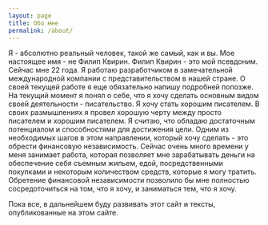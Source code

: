 ```yaml
---
layout: page
title: Обо мне
permalink: /about/
---
```


Я - абсолютно реальный человек, такой же самый, как и вы. Мое настоящее имя - не Филип Квирин. Филип Квирин - это мой псевдоним. Сейчас мне 22 года. Я работаю разработчиком в замечательной международной компании с представительством в нашей стране. О своей текущей работе я еще обязательно напишу подробней попозже. На текущий момент я понял о себе, что я хочу сделать основным видом своей деятельности - писательство. Я хочу стать хорошим писателем. В своих размышлениях я провел хорошую черту между просто писателем и хорошим писателем. Я считаю, что обладаю достаточным потенциалом и способностями для достижения цели. Одним из необходимых шагов в этом направлении, который хочу сделать - это обрести финансовую независимость. Сейчас очень много времени у меня занимает работа, которая позволяет мне зарабатывать деньги на обеспечение себя съемным жильем, едой, посредственными покупками и некоторым количеством средств, которые я могу тратить. Обретение финансовой независимости позволило бы мне полностью сосредоточиться на том, что я хочу, и заниматься тем, что я хочу.

Пока все, в дальнейшем буду развивать этот сайт и тексты, опубликованные на этом сайте.